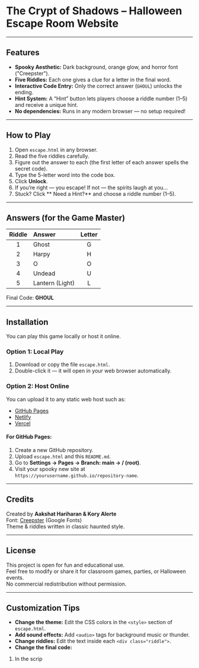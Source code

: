 # The Crypt of Shadows – Halloween Escape Room Website 



---

##  Features
- **Spooky Aesthetic:** Dark background, orange glow, and horror font ("Creepster").  
- **Five Riddles:** Each one gives a clue for a letter in the final word.  
- **Interactive Code Entry:** Only the correct answer (`GHOUL`) unlocks the ending.  
- **Hint System:** A “Hint” button lets players choose a riddle number (1–5) and receive a unique hint.  
- **No dependencies:** Runs in any modern browser — no setup required!

---

##  How to Play
1. Open `escape.html` in any browser.  
2. Read the five riddles carefully.  
3. Figure out the answer to each (the first letter of each answer spells the secret code).  
4. Type the 5-letter word into the code box.  
5. Click **Unlock**.  
6. If you’re right — you escape! If not — the spirits laugh at you...  
7. Stuck? Click ** Need a Hint?** and choose a riddle number (1–5).

---

##  Answers (for the Game Master)
| Riddle | Answer | Letter |
|:-------:|:--------|:-------:|
| 1 | Ghost | G |
| 2 | Harpy | H |
| 3 | O | O |
| 4 | Undead | U |
| 5 | Lantern (Light) | L |

Final Code: **GHOUL**

---

##  Installation
You can play this game locally or host it online.

### Option 1: Local Play
1. Download or copy the file `escape.html`.  
2. Double-click it — it will open in your web browser automatically.  

### Option 2: Host Online
You can upload it to any static web host such as:
- [GitHub Pages](https://pages.github.com/)
- [Netlify](https://www.netlify.com/)
- [Vercel](https://vercel.com/)

#### For GitHub Pages:
1. Create a new GitHub repository.  
2. Upload `escape.html` and this `README.md`.  
3. Go to **Settings → Pages → Branch: main → / (root)**.  
4. Visit your spooky new site at `https://yourusername.github.io/repository-name`.

---

##  Credits
Created by **Aakshat Hariharan & Kory Alerte**  
Font: [Creepster](https://fonts.google.com/specimen/Creepster) (Google Fonts)  
Theme & riddles written in classic haunted style.  

---

##  License
This project is open for fun and educational use.  
Feel free to modify or share it for classroom games, parties, or Halloween events.  
No commercial redistribution without permission.

---
##  Customization Tips
-  **Change the theme:** Edit the CSS colors in the `<style>` section of `escape.html`.  
-  **Add sound effects:** Add `<audio>` tags for background music or thunder.  
-  **Change riddles:** Edit the text inside each `<div class="riddle">`.  
-  **Change the final code:**  
  1. In the scrip
